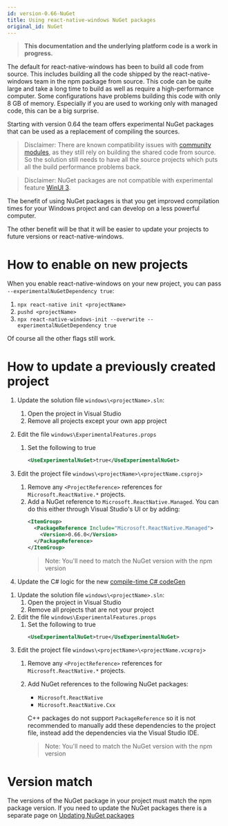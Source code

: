 ```yaml
---
id: version-0.66-NuGet
title: Using react-native-windows NuGet packages
original_id: NuGet
---
```


>**This documentation and the underlying platform code is a work in progress.**

The default for react-native-windows has been to build all code from source. This includes building all the code shipped by the react-native-windows team in the npm package from source. This code can be quite large and take a long time to build as well as require a high-performance computer. Some configurations have problems building this code with only 8 GB of memory. Especially if you are used to working only with managed code, this can be a big surprise.

Starting with version 0.64 the team offers experimental NuGet packages that can be used as a replacement of compiling the sources.

> Disclaimer: There are known compatibility issues with [community modules](supported-community-modules.md), as they still rely on building the shared code from source. So the solution still needs to have all the source projects which puts all the build performance problems back.

> Disclaimer: NuGet packages are not compatible with experimental feature [WinUI 3](winui3.md).

The benefit of using NuGet packages is that you get improved compilation times for your Windows project and can develop on a less powerful computer.

The other benefit will be that it will be easier to update your projects to future versions or react-native-windows.

# How to enable on new projects
When you enable react-native-windows on your new project, you can pass `--experimentalNuGetDependency true`:

1. `npx react-native init <projectName>`
1. `pushd <projectName>`
1. `npx react-native-windows-init --overwrite --experimentalNuGetDependency true`

Of course all the other flags still work.

# How to update a previously created project

<!--DOCUSAURUS_CODE_TABS-->
<!--C# projects-->
1. Update the solution file `windows\<projectName>.sln`:
   1. Open the project in Visual Studio
   1. Remove all projects except your own app project
1. Edit the file `windows\ExperimentalFeatures.props`
   1. Set the following to true
      ```xml
      <UseExperimentalNuGet>true</UseExperimentalNuGet>
      ```
1. Edit the project file `windows\<projectName>\<projectName.csproj>`
   1. Remove any `<ProjectReference>` references for `Microsoft.ReactNative.*` projects.
   1. Add a NuGet reference to `Microsoft.ReactNative.Managed`.
      You can do this either through Visual Studio's UI or by adding:
      ```xml
      <ItemGroup>
        <PackageReference Include="Microsoft.ReactNative.Managed">
          <Version>0.66.0</Version>
        </PackageReference>
      </ItemGroup>
      ```
      > Note: You'll need to match the NuGet version with the npm version

1. Update the C# logic for the new [compile-time C# codeGen](native-modules-csharp-codegen.md)

<!--C++ projects-->
1. Update the solution file `windows\<projectName>.sln`:
   1. Open the project in Visual Studio
   1. Remove all projects that are not your project
1. Edit the file `windows\ExperimentalFeatures.props`
   1. Set the following to true
      ```xml
      <UseExperimentalNuGet>true</UseExperimentalNuGet>
      ```
1. Edit the project file `windows\<projectName>\<projectName.vcxproj>`
   1. Remove any `<ProjectReference>` references for `Microsoft.ReactNative.*` projects.
   1. Add NuGet references to the following NuGet packages:
      * `Microsoft.ReactNative`
      * `Microsoft.ReactNative.Cxx`

      C++ packages do not support `PackageReference` so it is not recommended to manually add these dependencies to the project file, instead add the dependencies via the Visual Studio IDE.
      > Note: You'll need to match the NuGet version with the npm version

<!--END_DOCUSAURUS_CODE_TABS-->

# Version match
The versions of the NuGet package in your project must match the npm package version. If you need to update the NuGet packages there is a separate page on [Updating NuGet packages](nuget-update.md)
